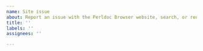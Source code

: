 ```yaml
---
name: Site issue
about: Report an issue with the Perldoc Browser website, search, or rendering of documentation
title: ''
labels: ''
assignees: ''

---
```



